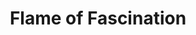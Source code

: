 ---
title: Flame of Fascination

combo:
  schools:
    - name:        "Illusion"
      subschools:  []
      descriptors: ["Pattern", "Mind-Affecting"]
    - name:        "Evocation"
      subschools:  []
      descriptors: ["Fire"]
  componentSpells:
    - "{% spell_link rainbow-pattern %}"
    - "{% spell_link wall-of-fire %}"
  castingTime: "1 standard action"
  range: "Medium (100 ft. + 10 ft./level)"
  target: "fascinating flame with a 20-ft.-radius spread"
  duration: "Concentration +1 round/level"
  savingThrow: "Will negates, Reflex half if Will save is successful"
  spellResistance: "Yes"
  special: |
    Damage from this spell does not break the fascination effect, although damage or effects from other sources will.
  description: |
    Brilliant and colorful flames dance and fascinate those within the area of effect. The flame of fascination will fascinate a maximum of 24 Hit Dice of creatures. Creatures with the fewest HD are affected first. Among creatures with equal HD, those who are closest to the spell's point of origin are affected first. An affected creature that fails its saves is fascinated by the pattern.

    Creatures that fail their Will save take 2d4 damage per round. The wall deals double damage to undead creatures. If the creature passes its initial save, it must also make a Reflex save or take &#189; damage.

    With concentrated effort (a move action), both casters can make the Flame of Fascination move up to 30 feet per round (moving its effective point of origin). All fascinated creatures follow the moving flames, trying to get or remain within the effect. Fascinated creatures who are restrained and removed from the fascinating flames still try to follow it. If the pattern leads its subjects into a dangerous area each fascinated creature gets a second Will save, but still takes damage from fire as normal. If the view of the flame is completely blocked, creatures who can't see them are no longer affected.
---